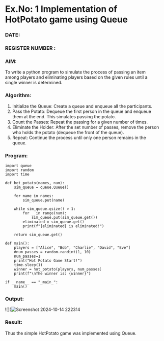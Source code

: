 # Ex.No: 1  Implementation of HotPotato game using Queue 
### DATE:                                                                            
### REGISTER NUMBER : 
### AIM: 
To write a python program to simulate the process of passing an item among players and eliminating players based on the given rules until a single winner is determined.
### Algorithm:
1. Initialize the Queue: Create a queue and enqueue all the participants.
2. Pass the Potato: Dequeue the first person in the queue and enqueue them at the end. This simulates passing the potato.
3. Count the Passes: Repeat the passing for a given number of times.
4. Eliminate the Holder: After the set number of passes, remove the person who holds the potato (dequeue the front of the queue).
5. Repeat: Continue the process until only one person remains in the queue.
### Program:
```
import queue
import random
import time

def hot_potato(names, num):
    sim_queue = queue.Queue()

    for name in names:
        sim_queue.put(name)

    while sim_queue.qsize() > 1:
        for _ in range(num):
            sim_queue.put(sim_queue.get())
        eliminated = sim_queue.get()
        print(f"{eliminated} is eliminated!")

    return sim_queue.get()

def main():
    players = ["Alice", "Bob", "Charlie", "David", "Eve"]
    #num_passes = random.randint(1, 10)
    num_passes=1
    print("Hot Potato Game Start!")
    time.sleep(1)
    winner = hot_potato(players, num_passes)
    print(f"\nThe winner is: {winner}")

if __name__ == "_main_":
    main()

```










### Output:
![](![Screenshot 2024-10-14 222314](https://github.com/user-attachments/assets/562e6031-2dce-4f81-b580-f15c87b9b47a)



### Result:
Thus the simple HotPotato game was implemented using Queue.

